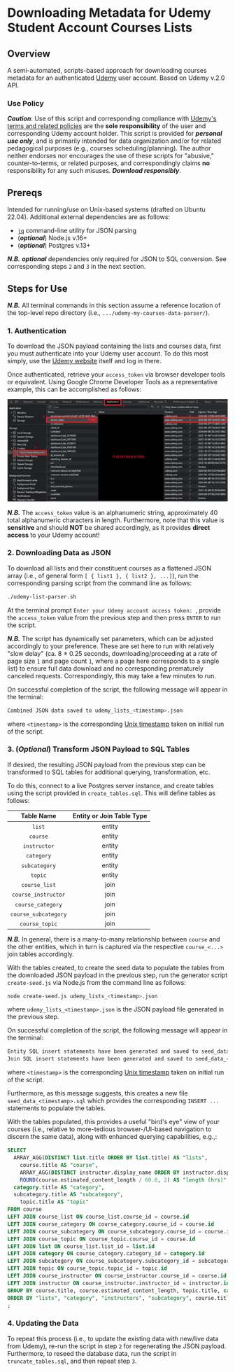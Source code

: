# Downloading Metadata for Udemy Student Account Courses Lists

## Overview

A semi-automated, scripts-based approach for downloading courses metadata for an authenticated [Udemy](https://www.udemy.com) user account. Based on Udemy v.2.0 API.

### Use Policy

***Caution***: Use of this script and corresponding compliance with [Udemy's terms and related policies](https://www.udemy.com/terms/) are the **sole responsibility** of the user and corresponding Udemy account holder. This script is provided for ***personal use only***, and is primarily intended for data organization and/or for related pedagogical purposes (e.g., courses scheduling/planning). The author neither endorses nor encourages the use of these scripts for "abusive," counter-to-terms, or related purposes, and correspondingly claims **no** responsibility for any such misuses. ***Download responsibly***.

## Prereqs

Intended for running/use on Unix-based systems (drafted on Ubuntu 22.04). Additional external dependencies are as follows:
  * [`jq`](https://jqlang.github.io/jq/) command-line utility for JSON parsing
  * (***optional***) Node.js v.16+
  * (***optional***) Postgres v.13+

***N.B.*** ***optional*** dependencies only required for JSON to SQL conversion. See corresponding steps `2` and `3` in the next section.

## Steps for Use

***N.B.*** All terminal commands in this section assume a reference location of the top-level repo directory (i.e., `.../udemy-my-courses-data-parser/`).

### 1. Authentication

To download the JSON payload containing the lists and courses data, first you must authenticate into your Udemy user account. To do this most simply, use the [Udemy website](https://www.udemy.com) itself and log in there.

Once authenticated, retrieve your `access_token` via browser developer tools or equivalent. Using Google Chrome Developer Tools as a representative example, this can be accomplished as follows:

<center>
<img src="./assets/access-token.png">
</center>

***N.B.*** The `access_token` value is an alphanumeric string, approximately 40 total alphanumeric characters in length. Furthermore, note that this value is **sensitive** and should **NOT** be shared accordingly, as it provides **direct access** to your Udemy account!

### 2. Downloading Data as JSON

To download all lists and their constituent courses as a flattened JSON array (i.e., of general form `[ { list1 }, { list2 }, ...]`), run the corresponding parsing script from the command line as follows:

```bash
./udemy-list-parser.sh
```

At the terminal prompt `Enter your Udemy account access token: `, provide the `access_token` value from the previous step and then press `ENTER` to run the script.

***N.B.*** The script has dynamically set parameters, which can be adjusted accordingly to your preference. These are set here to run with relatively "slow delay" (ca. 8 ± 0.25 seconds, downloading/proceeding at a rate of page size `1` and page count `1`, where a page here corresponds to a single list) to ensure full data download and no corresponding prematurely canceled requests. Correspondingly, this may take a few minutes to run.

On successful completion of the script, the following message will appear in the terminal:

```bash
Combined JSON data saved to udemy_lists_<timestamp>.json
```

where `<timestamp>` is the corresponding [Unix timestamp](https://www.unixtimestamp.com/) taken on initial run of the script.

### 3. (***Optional***) Transform JSON Payload to SQL Tables

If desired, the resulting JSON payload from the previous step can be transformed to SQL tables for additional querying, transformation, etc.

To do this, connect to a live Postgres server instance, and create tables using the script provided in `create_tables.sql`. This will define tables as follows:

| Table Name | Entity or Join Table Type|
|:--:|:--:|
| `list` | entity |
| `course` | entity |
| `instructor` | entity |
| `category` | entity |
| `subcategory` | entity |
| `topic` | entity |
| `course_list` | join |
| `course_instructor` | join |
| `course_category` | join |
| `course_subcategory` | join | 
| `course_topic` | join |

***N.B.*** In general, there is a many-to-many relationship between `course` and the other entities, which in turn is captured via the respective `course_<...>` join tables accordingly.

With the tables created, to create the seed data to populate the tables from the downloaded JSON payload in the previous step, run the generator script `create-seed.js` via Node.js from the command line as follows:

```bash
node create-seed.js udemy_lists_<timestamp>.json
```
 where `udemy_lists_<timestamp>.json` is the JSON payload file generated in the previous step.

On successful completion of the script, the following message will appear in the terminal:

```bash
Entity SQL insert statements have been generated and saved to seed_data_<timestamp>.sql
Join SQL insert statements have been generated and saved to seed_data_<timestamp>.sql
```

where `<timestamp>` is the corresponding [Unix timestamp](https://www.unixtimestamp.com/) taken on initial run of the script.

Furthermore, as this message suggests, this creates a new file `seed_data_<timestamp>.sql` which provides the corresponding `INSERT ...` statements to populate the tables.

With the tables populated, this provides a useful "bird's eye" view of your courses (i.e., relative to more-tedious browser-/UI-based navigation to discern the same data), along with enhanced querying capabilities, e.g.,:

```sql
SELECT 
  ARRAY_AGG(DISTINCT list.title ORDER BY list.title) AS "lists",
	course.title AS "course",
	ARRAY_AGG(DISTINCT instructor.display_name ORDER BY instructor.display_name) AS "instructors",
	ROUND(course.estimated_content_length / 60.0, 2) AS "length (hrs)",
  category.title AS "category",
  subcategory.title AS "subcategory",
	topic.title AS "topic"
FROM course
LEFT JOIN course_list ON course_list.course_id = course.id
LEFT JOIN course_category ON course_category.course_id = course.id
LEFT JOIN course_subcategory ON course_subcategory.course_id = course.id
LEFT JOIN course_topic ON course_topic.course_id = course.id
LEFT JOIN list ON course_list.list_id = list.id
LEFT JOIN category ON course_category.category_id = category.id
LEFT JOIN subcategory ON course_subcategory.subcategory_id = subcategory.id
LEFT JOIN topic ON course_topic.topic_id = topic.id
LEFT JOIN course_instructor ON course_instructor.course_id = course.id
LEFT JOIN instructor ON course_instructor.instructor_id = instructor.id
GROUP BY course.title, course.estimated_content_length, topic.title, category.title, subcategory.title
ORDER BY "lists", "category", "instructors", "subcategory", course.title
;
```

### 4. Updating the Data

To repeat this process (i.e., to update the existing data with new/live data from Udemy), re-run the script in step `2` for regenerating the JSON payload. Furthermore, to reseed the database data, run the script in `truncate_tables.sql`, and then repeat step `3`. 
